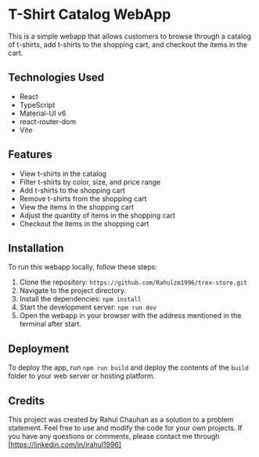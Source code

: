 # T-Shirt Catalog WebApp

This is a simple webapp that allows customers to browse through a catalog of t-shirts, add t-shirts to the shopping cart, and checkout the items in the cart.

## Technologies Used

- React
- TypeScript
- Material-UI v6
- react-router-dom
- Vite

## Features

- View t-shirts in the catalog
- Filter t-shirts by color, size, and price range
- Add t-shirts to the shopping cart
- Remove t-shirts from the shopping cart
- View the items in the shopping cart
- Adjust the quantity of items in the shopping cart
- Checkout the items in the shopping cart

## Installation

To run this webapp locally, follow these steps:

1. Clone the repository: `https://github.com/Rahulzm1996/trex-store.git`
2. Navigate to the project directory.
3. Install the dependencies: `npm install`
4. Start the development server: `npm run dev`
5. Open the webapp in your browser with the address mentioned in the terminal after start.

## Deployment

To deploy the app, run `npm run build` and deploy the contents of the `build` folder to your web server or hosting platform.

## Credits

This project was created by Rahul Chauhan as a solution to a problem statement. Feel free to use and modify the code for your own projects. If you have any questions or comments, please contact me through [https://linkedin.com/in/irahul1996]
